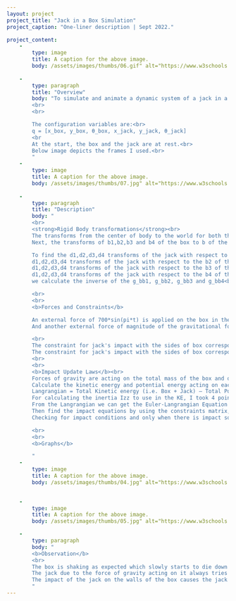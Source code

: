 ```yaml
---
layout: project
project_title: "Jack in a Box Simulation"
project_caption: "One-liner description | Sept 2022."

project_content:
    - 
        type: image
        title: A caption for the above image.
        body: /assets/images/thumbs/06.gif" alt="https://www.w3schools.com/bootstrap4/paris.jpg
    
    -
        type: paragraph
        title: "Overview"
        body: "To simulate and animate a dynamic system of a jack in a box when the box is shaken. We are considering a side view in 2-D.
        <br>
        <br>

        The configuration variables are:<br>
        q = [x_box, y_box, θ_box, x_jack, y_jack, θ_jack]
        <br
        At the start, the box and the jack are at rest.<br>
        Below image depicts the frames I used.<br>
        "
    -
        type: image
        title: A caption for the above image.
        body: /assets/images/thumbs/07.jpg" alt="https://www.w3schools.com/bootstrap4/paris.jpg
    
    -
        type: paragraph
        title: "Description"
        body: "
        <br>
        <strong>Rigid Body transformations</strong><br>
        The transforms from the center of body to the world for both the box and the jack are found.<br>
        Next, the transforms of b1,b2,b3 and b4 of the box to b of the box; the transforms from d1, d2,d3,d4 of the jack to d of the jack.<br>

        To find the d1,d2,d3,d4 transforms of the jack with respect to the b1 of the box;<br>
        d1,d2,d3,d4 transforms of the jack with respect to the b2 of the box;<br>
        d1,d2,d3,d4 transforms of the jack with respect to the b3 of the box<br>
        d1,d2,d3,d4 transforms of the jack with respect to the b4 of the box<br>
        we calculate the inverse of the g_bb1, g_bb2, g_bb3 and g_bb4<br>

        <br>
        <br>
        <b>Forces and Constraints</b>

        An external force of 700*sin(pi*t) is applied on the box in the x direction. A sinusoidal type of force provides a back and forth shaking motion. 700 is the amplitude and pi*t is the period; frequency=2pi/period.<br>
        And another external force of magnitude of the gravitational force acting on the box (Total mass of box*gravity*height of the box from its center of mass with respect to the world frame) is applied in the opposite direction of that gravitational force to prevent the Box from falling down and going outside the scene.<br>

        <br>
        The constraint for jack's impact with the sides of box corresponding to the b1 and b3 frame is the x-axis. <br>
        The constraint for jack's impact with the sides of box corresponding to the b2 and b4 frame is the y-axis. <br>
        <br>
        <br>
        <b>Impact Update Laws</b><br>
        Forces of gravity are acting on the total mass of the box and on the total mass of the jack. <br>
        Calculate the kinetic energy and potential energy acting on each<br>
        Langrangian = Total Kinetic energy (i.e. Box + Jack) – Total Potential energy ( i.e. Box + Jack) <br>
        For calculating the inertia Izz to use in the KE, I took 4 point masses at the corners for each, the box and the jack.<br>
        From the Langrangian we can get the Euler-Langrangian Equation and then a Euler-Langrange matrix equation where we have one side as the previous Euler Langrangian terms and the other side as the Force matrix in the q configuration.<br>
        Then find the impact equations by using the constraints matrix, substituting values in the tau plus (after impact)<br>
        Checking for impact conditions and only when there is impact solving for them.<br>

        <br>
        <br>
        <b>Graphs</b>

        "
    -
        type: image
        title: A caption for the above image.
        body: /assets/images/thumbs/04.jpg" alt="https://www.w3schools.com/bootstrap4/paris.jpg
        

    -
        type: image
        title: A caption for the above image.
        body: /assets/images/thumbs/05.jpg" alt="https://www.w3schools.com/bootstrap4/paris.jpg

    -
        type: paragraph
        body: "
        <b>Observation</b>
        <br>
        The box is shaking as expected which slowly starts to die down until the impact from the jack adds a torque to the box. The box’s height is maintained to an extent and not changing much with respect to its center of mass to the world frame and it does not fall out of the scene.<br>
        The jack due to the force of gravity acting on it always tries to fall down while staying inside the box.<br>
        The impact of the jack on the walls of the box causes the jack itself to rotate as well as bounce from one wall to another.<br>
        "
---
```


